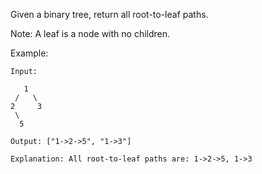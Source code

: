Given a binary tree, return all root-to-leaf paths.

Note: A leaf is a node with no children.

Example:

```
Input:

   1
 /   \
2     3
 \
  5

Output: ["1->2->5", "1->3"]

Explanation: All root-to-leaf paths are: 1->2->5, 1->3
```


